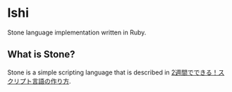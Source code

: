 # Ishi

Stone language implementation written in Ruby.

## What is Stone?

Stone is a simple scripting language that is described in [2週間でできる！スクリプト言語の作り方](http://www.amazon.co.jp/dp/4774149748).
